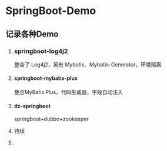 # SpringBoot-Demo

## 记录各种Demo

1. ### springboot-log4j2

   整合了 Log4j2，另有 Mybatis、Mybatis-Generator，环境隔离
   
2. #### springboot-mybatis-plus

   整合MyBatis Plus，代码生成器，字段自动注入

3. #### dz-springboot

   springboot+dubbo+zookeeper

4. 待续

5. 



